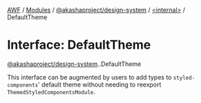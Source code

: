 [AWF](../README.md) / [Modules](../modules.md) / [@akashaproject/design-system](../modules/akashaproject_design_system.md) / [<internal\>](../modules/akashaproject_design_system._internal_.md) / DefaultTheme

# Interface: DefaultTheme

[@akashaproject/design-system](../modules/akashaproject_design_system.md).[<internal>](../modules/akashaproject_design_system._internal_.md).DefaultTheme

This interface can be augmented by users to add types to `styled-components`' default theme
without needing to reexport `ThemedStyledComponentsModule`.
